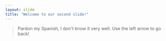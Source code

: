 ```yaml
---
layout: slide
title: "Welcome to our second slide!"
---
```

> Pardon my Spanish, I don't know it very well. 
Use the left arrow to go back!

